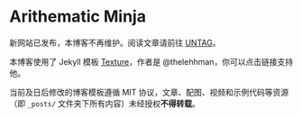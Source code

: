 # Arithematic Minja

新网站已发布，本博客不再维护。阅读文章请前往 [UNTAG](https://utgd.net)。

本博客使用了 Jekyll 模板 [Texture](https://github.com/thelehhman/texture)，作者是 @thelehhman，你可以点击链接支持他。

当前及日后修改的博客模板遵循 MIT 协议，文章、配图、视频和示例代码等资源（即 `_posts/` 文件夹下所有内容）未经授权**不得转载**。

